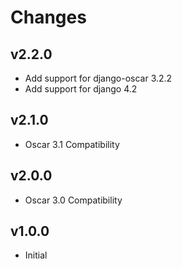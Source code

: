 # Changes

## v2.2.0

- Add support for django-oscar 3.2.2
- Add support for django 4.2

## v2.1.0

- Oscar 3.1 Compatibility

## v2.0.0

- Oscar 3.0 Compatibility

## v1.0.0

- Initial
